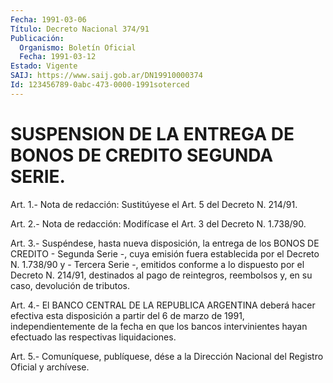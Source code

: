 ```yaml
---
Fecha: 1991-03-06
Título: Decreto Nacional 374/91
Publicación:
  Organismo: Boletín Oficial
  Fecha: 1991-03-12
Estado: Vigente
SAIJ: https://www.saij.gob.ar/DN19910000374
Id: 123456789-0abc-473-0000-1991soterced
---
```

# SUSPENSION DE LA ENTREGA DE BONOS DE CREDITO SEGUNDA SERIE.

<a id="1"></a>
Art. 1.- Nota de redacción: Sustitúyese el Art. 5 del Decreto N. 214/91.

<a id="2"></a>
Art. 2.- Nota de redacción: Modifícase el Art. 3 del Decreto N. 1.738/90.

<a id="3"></a>
Art. 3.- Suspéndese, hasta nueva disposición, la entrega de los BONOS  DE CREDITO - Segunda Serie -, cuya emisión fuera establecida por el Decreto  N.  1.738/90 y - Tercera Serie -, emitidos conforme a lo dispuesto por el  Decreto  N.  214/91,  destinados  al pago de reintegros,  reembolsos  y,  en  su  caso,  devolución de tributos.

<a id="4"></a>
Art.  4.-  El  BANCO  CENTRAL DE LA REPUBLICA ARGENTINA deberá hacer efectiva esta disposición  a  partir  del 6 de marzo de 1991, independientemente  de  la  fecha en que los bancos  intervinientes hayan efectuado las respectivas liquidaciones.

<a id="5"></a>
Art. 5.- Comuníquese, publíquese, dése a la Dirección Nacional del Registro Oficial y archívese.